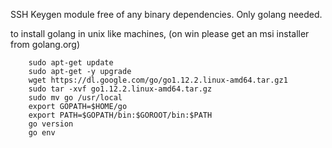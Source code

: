 SSH Keygen module free of any binary dependencies. 
Only golang needed.


to install golang in unix like machines, (on win please get an msi installer from golang.org)
```
    sudo apt-get update
    sudo apt-get -y upgrade
    wget https://dl.google.com/go/go1.12.2.linux-amd64.tar.gz1
    sudo tar -xvf go1.12.2.linux-amd64.tar.gz
    sudo mv go /usr/local
    export GOPATH=$HOME/go
    export PATH=$GOPATH/bin:$GOROOT/bin:$PATH
    go version
    go env
```